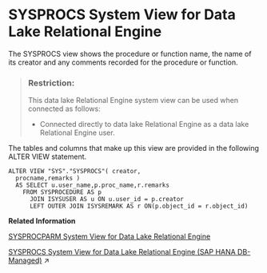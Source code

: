 <!-- loio569e62fd205049ecb6f35968ae512de8 -->

# SYSPROCS System View for Data Lake Relational Engine

The SYSPROCS view shows the procedure or function name, the name of its creator and any comments recorded for the procedure or function.



> ### Restriction:  
> This data lake Relational Engine system view can be used when connected as follows:
> 
> -   Connected directly to data lake Relational Engine as a data lake Relational Engine user.



The tables and columns that make up this view are provided in the following ALTER VIEW statement.

```
ALTER VIEW "SYS"."SYSPROCS"( creator,
  procname,remarks ) 
  AS SELECT u.user_name,p.proc_name,r.remarks
    FROM SYSPROCEDURE AS p
      JOIN ISYSUSER AS u ON u.user_id = p.creator
      LEFT OUTER JOIN ISYSREMARK AS r ON(p.object_id = r.object_id)
```

**Related Information**  


[SYSPROCPARM System View for Data Lake Relational Engine](sysprocparm-system-view-for-data-lake-relational-engine-3be9842.md "Each row in the SYSPROCPARM system view describes one parameter, result set column, or return value of a procedure or function in the database. The underlying system table for this view is ISYSPROCPARM.")

[SYSPROCS System View for Data Lake Relational Engine (SAP HANA DB-Managed)](https://help.sap.com/viewer/a898e08b84f21015969fa437e89860c8/2023_2_QRC/en-US/14c3138ca7ac4e70a0bb3babb3165b28.html "The SYSPROCS view shows the procedure or function name, the name of its creator and any comments recorded for the procedure or function.") :arrow_upper_right:

